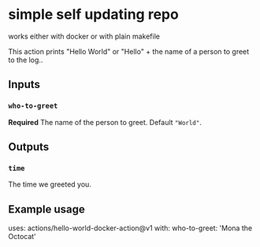 # simple self updating repo
works either with docker
or with plain makefile

This action prints "Hello World" or "Hello" + the name of a person to greet to the log..

## Inputs

### `who-to-greet`

**Required** The name of the person to greet. Default `"World"`.

## Outputs

### `time`

The time we greeted you.

## Example usage

uses: actions/hello-world-docker-action@v1
with:
  who-to-greet: 'Mona the Octocat'
